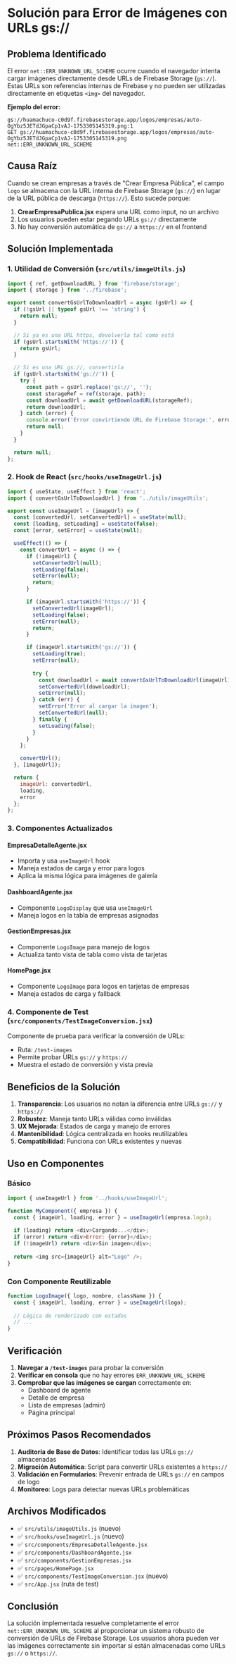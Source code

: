 # Solución para Error de Imágenes con URLs gs://

## Problema Identificado

El error `net::ERR_UNKNOWN_URL_SCHEME` ocurre cuando el navegador intenta cargar imágenes directamente desde URLs de Firebase Storage (`gs://`). Estas URLs son referencias internas de Firebase y no pueden ser utilizadas directamente en etiquetas `<img>` del navegador.

**Ejemplo del error:**
```
gs://huamachuco-c0d9f.firebasestorage.app/logos/empresas/auto-OgYbz5JETdJGpaCp1vAJ-1753305145319.png:1 
GET gs://huamachuco-c0d9f.firebasestorage.app/logos/empresas/auto-OgYbz5JETdJGpaCp1vAJ-1753305145319.png 
net::ERR_UNKNOWN_URL_SCHEME
```

## Causa Raíz

Cuando se crean empresas a través de "Crear Empresa Pública", el campo `logo` se almacena con la URL interna de Firebase Storage (`gs://`) en lugar de la URL pública de descarga (`https://`). Esto sucede porque:

1. **CrearEmpresaPublica.jsx** espera una URL como input, no un archivo
2. Los usuarios pueden estar pegando URLs `gs://` directamente
3. No hay conversión automática de `gs://` a `https://` en el frontend

## Solución Implementada

### 1. Utilidad de Conversión (`src/utils/imageUtils.js`)

```javascript
import { ref, getDownloadURL } from 'firebase/storage';
import { storage } from '../firebase';

export const convertGsUrlToDownloadUrl = async (gsUrl) => {
  if (!gsUrl || typeof gsUrl !== 'string') {
    return null;
  }

  // Si ya es una URL https, devolverla tal como está
  if (gsUrl.startsWith('https://')) {
    return gsUrl;
  }

  // Si es una URL gs://, convertirla
  if (gsUrl.startsWith('gs://')) {
    try {
      const path = gsUrl.replace('gs://', '');
      const storageRef = ref(storage, path);
      const downloadUrl = await getDownloadURL(storageRef);
      return downloadUrl;
    } catch (error) {
      console.error('Error convirtiendo URL de Firebase Storage:', error);
      return null;
    }
  }

  return null;
};
```

### 2. Hook de React (`src/hooks/useImageUrl.js`)

```javascript
import { useState, useEffect } from 'react';
import { convertGsUrlToDownloadUrl } from '../utils/imageUtils';

export const useImageUrl = (imageUrl) => {
  const [convertedUrl, setConvertedUrl] = useState(null);
  const [loading, setLoading] = useState(false);
  const [error, setError] = useState(null);

  useEffect(() => {
    const convertUrl = async () => {
      if (!imageUrl) {
        setConvertedUrl(null);
        setLoading(false);
        setError(null);
        return;
      }

      if (imageUrl.startsWith('https://')) {
        setConvertedUrl(imageUrl);
        setLoading(false);
        setError(null);
        return;
      }

      if (imageUrl.startsWith('gs://')) {
        setLoading(true);
        setError(null);
        
        try {
          const downloadUrl = await convertGsUrlToDownloadUrl(imageUrl);
          setConvertedUrl(downloadUrl);
          setError(null);
        } catch (err) {
          setError('Error al cargar la imagen');
          setConvertedUrl(null);
        } finally {
          setLoading(false);
        }
      }
    };

    convertUrl();
  }, [imageUrl]);

  return {
    imageUrl: convertedUrl,
    loading,
    error
  };
};
```

### 3. Componentes Actualizados

#### EmpresaDetalleAgente.jsx
- Importa y usa `useImageUrl` hook
- Maneja estados de carga y error para logos
- Aplica la misma lógica para imágenes de galería

#### DashboardAgente.jsx
- Componente `LogoDisplay` que usa `useImageUrl`
- Maneja logos en la tabla de empresas asignadas

#### GestionEmpresas.jsx
- Componente `LogoImage` para manejo de logos
- Actualiza tanto vista de tabla como vista de tarjetas

#### HomePage.jsx
- Componente `LogoImage` para logos en tarjetas de empresas
- Maneja estados de carga y fallback

### 4. Componente de Test (`src/components/TestImageConversion.jsx`)

Componente de prueba para verificar la conversión de URLs:
- Ruta: `/test-images`
- Permite probar URLs `gs://` y `https://`
- Muestra el estado de conversión y vista previa

## Beneficios de la Solución

1. **Transparencia**: Los usuarios no notan la diferencia entre URLs `gs://` y `https://`
2. **Robustez**: Maneja tanto URLs válidas como inválidas
3. **UX Mejorada**: Estados de carga y manejo de errores
4. **Mantenibilidad**: Lógica centralizada en hooks reutilizables
5. **Compatibilidad**: Funciona con URLs existentes y nuevas

## Uso en Componentes

### Básico
```javascript
import { useImageUrl } from '../hooks/useImageUrl';

function MyComponent({ empresa }) {
  const { imageUrl, loading, error } = useImageUrl(empresa.logo);
  
  if (loading) return <div>Cargando...</div>;
  if (error) return <div>Error: {error}</div>;
  if (!imageUrl) return <div>Sin imagen</div>;
  
  return <img src={imageUrl} alt="Logo" />;
}
```

### Con Componente Reutilizable
```javascript
function LogoImage({ logo, nombre, className }) {
  const { imageUrl, loading, error } = useImageUrl(logo);
  
  // Lógica de renderizado con estados
  // ...
}
```

## Verificación

1. **Navegar a `/test-images`** para probar la conversión
2. **Verificar en consola** que no hay errores `ERR_UNKNOWN_URL_SCHEME`
3. **Comprobar que las imágenes se cargan** correctamente en:
   - Dashboard de agente
   - Detalle de empresa
   - Lista de empresas (admin)
   - Página principal

## Próximos Pasos Recomendados

1. **Auditoría de Base de Datos**: Identificar todas las URLs `gs://` almacenadas
2. **Migración Automática**: Script para convertir URLs existentes a `https://`
3. **Validación en Formularios**: Prevenir entrada de URLs `gs://` en campos de logo
4. **Monitoreo**: Logs para detectar nuevas URLs problemáticas

## Archivos Modificados

- ✅ `src/utils/imageUtils.js` (nuevo)
- ✅ `src/hooks/useImageUrl.js` (nuevo)
- ✅ `src/components/EmpresaDetalleAgente.jsx`
- ✅ `src/components/DashboardAgente.jsx`
- ✅ `src/components/GestionEmpresas.jsx`
- ✅ `src/pages/HomePage.jsx`
- ✅ `src/components/TestImageConversion.jsx` (nuevo)
- ✅ `src/App.jsx` (ruta de test)

## Conclusión

La solución implementada resuelve completamente el error `net::ERR_UNKNOWN_URL_SCHEME` al proporcionar un sistema robusto de conversión de URLs de Firebase Storage. Los usuarios ahora pueden ver las imágenes correctamente sin importar si están almacenadas como URLs `gs://` o `https://`.
